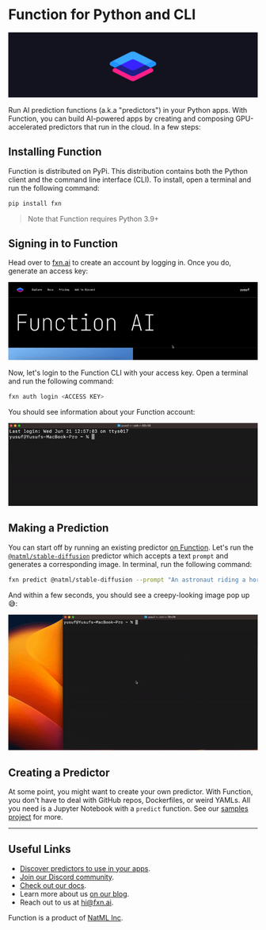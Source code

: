 # Function for Python and CLI

![function logo](https://raw.githubusercontent.com/fxnai/.github/main/logo_wide.png)

Run AI prediction functions (a.k.a "predictors") in your Python apps. With Function, you can build AI-powered apps by creating and composing GPU-accelerated predictors that run in the cloud. In a few steps:

## Installing Function
Function is distributed on PyPi. This distribution contains both the Python client and the command line interface (CLI). To install, open a terminal and run the following command:
```sh
pip install fxn
```

> Note that Function requires Python 3.9+

## Signing in to Function
Head over to [fxn.ai](https://fxn.ai) to create an account by logging in. Once you do, generate an access key:

![generate access key](https://raw.githubusercontent.com/fxnai/.github/main/access_key.gif)

Now, let's login to the Function CLI with your access key. Open a terminal and run the following command:
```sh
fxn auth login <ACCESS KEY>
```

You should see information about your Function account:

![login to CLI](https://raw.githubusercontent.com/fxnai/.github/main/auth_login.gif)

## Making a Prediction
You can start off by running an existing predictor [on Function](https://fxn.ai/explore). Let's run the [`@natml/stable-diffusion`](https://fxn.ai/@natml/stable-diffusion) predictor which accepts a text `prompt` and generates a corresponding image. In terminal, run the following command:

```sh
fxn predict @natml/stable-diffusion --prompt "An astronaut riding a horse on the moon"
```

And within a few seconds, you should see a creepy-looking image pop up 😅:

![prediction](https://raw.githubusercontent.com/fxnai/.github/main/predict.gif)

## Creating a Predictor
At some point, you might want to create your own predictor. With Function, you don't have to deal with GitHub repos, Dockerfiles, or weird YAMLs. All you need is a Jupyter Notebook with a `predict` function. See our [samples project](https://github.com/fxnai/samples) for more.

___

## Useful Links
- [Discover predictors to use in your apps](https://fxn.ai/explore).
- [Join our Discord community](https://fxn.ai/community).
- [Check out our docs](https://docs.fxn.ai).
- Learn more about us [on our blog](https://blog.fxn.ai).
- Reach out to us at [hi@fxn.ai](mailto:hi@fxn.ai).

Function is a product of [NatML Inc](https://github.com/natmlx).